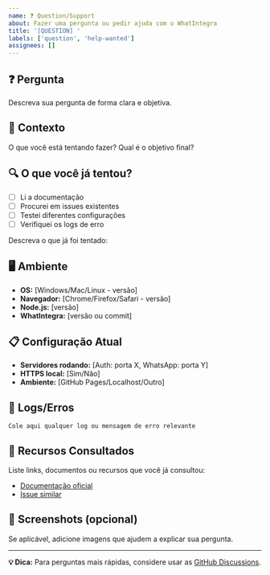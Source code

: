 ```yaml
---
name: ❓ Question/Support
about: Fazer uma pergunta ou pedir ajuda com o WhatIntegra
title: '[QUESTION] '
labels: ['question', 'help-wanted']
assignees: []
---
```


## ❓ Pergunta

Descreva sua pergunta de forma clara e objetiva.

## 🎯 Contexto

O que você está tentando fazer? Qual é o objetivo final?

## 🔍 O que você já tentou?

- [ ] Li a documentação
- [ ] Procurei em issues existentes
- [ ] Testei diferentes configurações
- [ ] Verifiquei os logs de erro

Descreva o que já foi tentado:

## 🖥️ Ambiente

- **OS:** [Windows/Mac/Linux - versão]
- **Navegador:** [Chrome/Firefox/Safari - versão]
- **Node.js:** [versão]
- **WhatIntegra:** [versão ou commit]

## 📋 Configuração Atual

- **Servidores rodando:** [Auth: porta X, WhatsApp: porta Y]
- **HTTPS local:** [Sim/Não]
- **Ambiente:** [GitHub Pages/Localhost/Outro]

## 📝 Logs/Erros

```
Cole aqui qualquer log ou mensagem de erro relevante
```

## 🔗 Recursos Consultados

Liste links, documentos ou recursos que você já consultou:

- [Documentação oficial](link)
- [Issue similar](link)

## 📸 Screenshots (opcional)

Se aplicável, adicione imagens que ajudem a explicar sua pergunta.

---

**💡 Dica:** Para perguntas mais rápidas, considere usar as [GitHub Discussions](https://github.com/AdalbertoBI/AdalbertoBI.whatintegra/discussions).